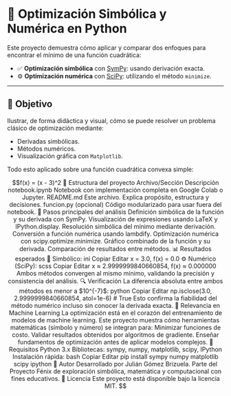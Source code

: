 # 🧠 Optimización Simbólica y Numérica en Python

Este proyecto demuestra cómo aplicar y comparar dos enfoques para encontrar el mínimo de una función cuadrática:

- ✅ **Optimización simbólica** con [SymPy](https://www.sympy.org/): usando derivación exacta.
- ⚙️ **Optimización numérica** con [SciPy](https://scipy.org/): utilizando el método `minimize`.

---

## 🎯 Objetivo

Ilustrar, de forma didáctica y visual, cómo se puede resolver un problema clásico de optimización mediante:

- Derivadas simbólicas.
- Métodos numéricos.
- Visualización gráfica con `Matplotlib`.

Todo esto aplicado sobre una función cuadrática convexa simple:

```math
f(x) = (x - 3)^2
📁 Estructura del proyecto
Archivo/Sección	Descripción
notebook.ipynb	Notebook con implementación completa en Google Colab o Jupyter.
README.md	Este archivo. Explica propósito, estructura y decisiones.
funcion.py (opcional)	Código modularizado para usar fuera del notebook.

🧮 Pasos principales del análisis
Definición simbólica de la función y su derivada con SymPy.

Visualización de expresiones usando LaTeX y IPython.display.

Resolución simbólica del mínimo mediante derivación.

Conversión a función numérica usando lambdify.

Optimización numérica con scipy.optimize.minimize.

Gráfico combinado de la función y su derivada.

Comparación de resultados entre métodos.

📊 Resultados esperados
🧠 Simbólico:
ini
Copiar
Editar
x = 3.0,    f(x) = 0.0
⚙️ Numérico (SciPy):
scss
Copiar
Editar
x ≈ 2.9999999840660854,    f(x) ≈ 0.000000
Ambos métodos convergen al mismo mínimo, validando la precisión y consistencia del análisis.

🔍 Verificación
La diferencia absoluta entre ambos métodos es menor a $10^{-7}$:

python
Copiar
Editar
np.isclose(3.0, 2.9999999840660854, atol=1e-6)  # True
Esto confirma la fiabilidad del método numérico incluso sin conocer la derivada exacta.

🤖 Relevancia en Machine Learning
La optimización está en el corazón del entrenamiento de modelos de machine learning.
Este proyecto muestra cómo herramientas matemáticas (símbolo y número) se integran para:

Minimizar funciones de costo.

Validar resultados obtenidos por algoritmos de gradiente.

Enseñar fundamentos de optimización antes de aplicar modelos complejos.

🚀 Requisitos
Python 3.x

Bibliotecas: sympy, numpy, matplotlib, scipy, IPython

Instalación rápida:

bash
Copiar
Editar
pip install sympy numpy matplotlib scipy ipython
📌 Autor
Desarrollado por Julián Gómez Brizuela.
Parte del Proyecto Fénix de exploración simbólica, matemática y computacional con fines educativos.

🌱 Licencia
Este proyecto está disponible bajo la licencia MIT.
